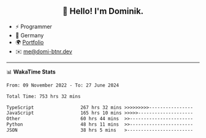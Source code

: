<h2 align="center">👋 Hello! I'm Dominik.</h2>

- ⚡ Programmer
- 📍 Germany
- 🌍 [Portfolio](https://domi-btnr.dev)
- ✉️ [me@domi-btnr.dev](mailto://me@domi-btnr.dev)

---
📊 **WakaTime Stats**
<!--START_SECTION:waka-->

```txt
From: 09 November 2022 - To: 27 June 2024

Total Time: 753 hrs 32 mins

TypeScript                 267 hrs 32 mins >>>>>>>>>----------------   35.50 %
JavaScript                 165 hrs 10 mins >>>>>--------------------   21.92 %
Other                      60 hrs 44 mins  >>-----------------------   08.06 %
Python                     48 hrs 11 mins  >>-----------------------   06.40 %
JSON                       38 hrs 5 mins   >------------------------   05.06 %
```

<!--END_SECTION:waka-->
